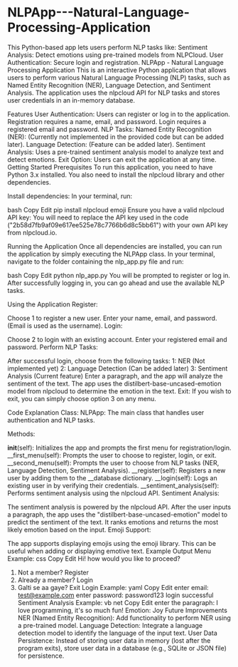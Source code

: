 # NLPApp---Natural-Language-Processing-Application
This Python-based app lets users perform NLP tasks like:  Sentiment Analysis: Detect emotions using pre-trained models from NLPCloud. User Authentication: Secure login and registration.
NLPApp - Natural Language Processing Application
This is an interactive Python application that allows users to perform various Natural Language Processing (NLP) tasks, such as Named Entity Recognition (NER), Language Detection, and Sentiment Analysis. The application uses the nlpcloud API for NLP tasks and stores user credentials in an in-memory database.

Features
User Authentication:
Users can register or log in to the application.
Registration requires a name, email, and password.
Login requires a registered email and password.
NLP Tasks:
Named Entity Recognition (NER): (Currently not implemented in the provided code but can be added later).
Language Detection: (Feature can be added later).
Sentiment Analysis: Uses a pre-trained sentiment analysis model to analyze text and detect emotions.
Exit Option: Users can exit the application at any time.
Getting Started
Prerequisites
To run this application, you need to have Python 3.x installed. You also need to install the nlpcloud library and other dependencies.

Install dependencies: In your terminal, run:

bash
Copy
Edit
pip install nlpcloud emoji
Ensure you have a valid nlpcloud API key: You will need to replace the API key used in the code ("2b58d7fb9af09e617ee525e78c7766b6d8c5bb61") with your own API key from nlpcloud.io.

Running the Application
Once all dependencies are installed, you can run the application by simply executing the NLPApp class. In your terminal, navigate to the folder containing the nlp_app.py file and run:

bash
Copy
Edit
python nlp_app.py
You will be prompted to register or log in. After successfully logging in, you can go ahead and use the available NLP tasks.

Using the Application
Register:

Choose 1 to register a new user.
Enter your name, email, and password. (Email is used as the username).
Login:

Choose 2 to login with an existing account.
Enter your registered email and password.
Perform NLP Tasks:

After successful login, choose from the following tasks:
1: NER (Not implemented yet)
2: Language Detection (Can be added later)
3: Sentiment Analysis (Current feature)
Enter a paragraph, and the app will analyze the sentiment of the text.
The app uses the distilbert-base-uncased-emotion model from nlpcloud to determine the emotion in the text.
Exit: If you wish to exit, you can simply choose option 3 on any menu.

Code Explanation
Class: NLPApp: The main class that handles user authentication and NLP tasks.

Methods:

__init__(self): Initializes the app and prompts the first menu for registration/login.
__first_menu(self): Prompts the user to choose to register, login, or exit.
__second_menu(self): Prompts the user to choose from NLP tasks (NER, Language Detection, Sentiment Analysis).
__register(self): Registers a new user by adding them to the __database dictionary.
__login(self): Logs an existing user in by verifying their credentials.
__sentiment_analysis(self): Performs sentiment analysis using the nlpcloud API.
Sentiment Analysis:

The sentiment analysis is powered by the nlpcloud API.
After the user inputs a paragraph, the app uses the "distilbert-base-uncased-emotion" model to predict the sentiment of the text.
It ranks emotions and returns the most likely emotion based on the input.
Emoji Support:

The app supports displaying emojis using the emoji library. This can be useful when adding or displaying emotive text.
Example Output
Menu Example:
css
Copy
Edit
Hi! how would you like to proceed?
1. Not a member? Register
2. Already a member? Login
3. Galti se aa gaye? Exit
Login Example:
yaml
Copy
Edit
enter email: test@example.com
enter password: password123
login successful
Sentiment Analysis Example:
vb net
Copy
Edit
enter the paragraph: I love programming, it's so much fun!
Emotion: Joy
Future Improvements
NER (Named Entity Recognition): Add functionality to perform NER using a pre-trained model.
Language Detection: Integrate a language detection model to identify the language of the input text.
User Data Persistence: Instead of storing user data in memory (lost after the program exits), store user data in a database (e.g., SQLite or JSON file) for persistence.
